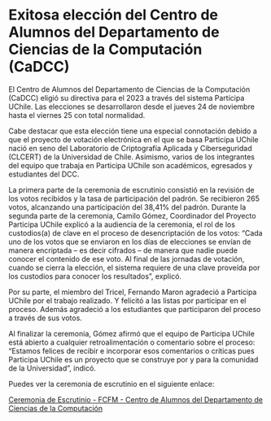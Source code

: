 # Exitosa elección del Centro de Alumnos del Departamento de Ciencias de la Computación (CaDCC)

El Centro de Alumnos del Departamento de Ciencias de la Computación (CaDCC) eligió su directiva para el 2023 a través del sistema Participa UChile. Las elecciones se desarrollaron desde el jueves 24 de noviembre hasta el viernes 25 con total normalidad.

Cabe destacar que esta elección tiene una especial connotación debido a que el proyecto de votación electrónica en el que se basa Participa UChile nació en seno del Laboratorio de Criptografía Aplicada y Ciberseguridad (CLCERT) de la Universidad de Chile. Asimismo, varios de los integrantes del equipo que trabaja en Participa UChile son académicos, egresados y estudiantes del DCC.

La primera parte de la ceremonia de escrutinio consistió en la revisión de los votos recibidos y la tasa de participación del padrón. Se recibieron 265 votos, alcanzando una participación del 38,41% del padrón. Durante la segunda parte de la ceremonia, Camilo Gómez, Coordinador del Proyecto Participa UChile explicó a la audiencia de la ceremonia, el rol de los custodios(a) de clave en el proceso de desencriptación de los votos: “Cada uno de los votos que se enviaron en los días de elecciones se envían de manera encriptada – es decir cifrados – de manera que nadie puede conocer el contenido de ese voto. Al final de las jornadas de votación, cuando se cierra la elección, el sistema requiere de una clave proveída por los custodios para conocer los resultados”, explicó.

Por su parte, el miembro del Tricel, Fernando Maron agradeció a Participa UChile por el trabajo realizado. Y felicitó a las listas por participar en el proceso. Además agradeció a los estudiantes que participaron del proceso a través de sus votos.

Al finalizar la ceremonia, Gómez afirmó que el equipo de Participa UChile está abierto a cualquier retroalimentación o comentario sobre el proceso: “Estamos felices de recibir e incorporar esos comentarios o críticas pues Participa UChile es un proyecto que se construye por y para la comunidad de la Universidad”, indicó.

Puedes ver la ceremonia de escrutinio en el siguiente enlace: 

[Ceremonia de Escrutinio - FCFM - Centro de Alumnos del Departamento de Ciencias de la Computación](https://www.youtube.com/watch?v=nUkFau3tu4A)

